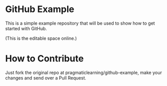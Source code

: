 GitHub Example
==============

This is a simple example repository that will be used to show how to get started with GitHub.

(This is the editable space online.)

How to Contribute
=================

Just fork the original repo at pragmaticlearning/github-example, make your changes and send over a Pull Request.
